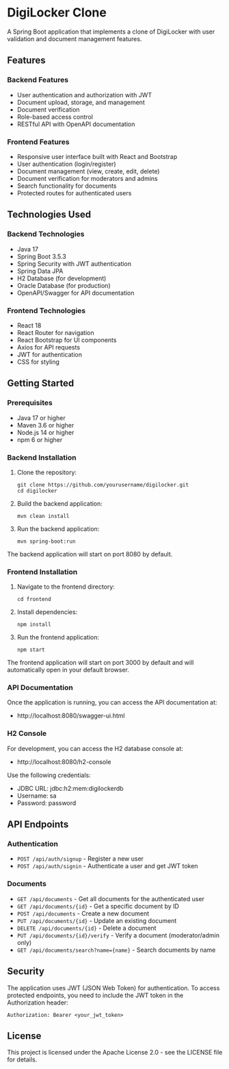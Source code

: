 # DigiLocker Clone

A Spring Boot application that implements a clone of DigiLocker with user validation and document management features.

## Features

### Backend Features
- User authentication and authorization with JWT
- Document upload, storage, and management
- Document verification
- Role-based access control
- RESTful API with OpenAPI documentation

### Frontend Features
- Responsive user interface built with React and Bootstrap
- User authentication (login/register)
- Document management (view, create, edit, delete)
- Document verification for moderators and admins
- Search functionality for documents
- Protected routes for authenticated users

## Technologies Used

### Backend Technologies
- Java 17
- Spring Boot 3.5.3
- Spring Security with JWT authentication
- Spring Data JPA
- H2 Database (for development)
- Oracle Database (for production)
- OpenAPI/Swagger for API documentation

### Frontend Technologies
- React 18
- React Router for navigation
- React Bootstrap for UI components
- Axios for API requests
- JWT for authentication
- CSS for styling

## Getting Started

### Prerequisites

- Java 17 or higher
- Maven 3.6 or higher
- Node.js 14 or higher
- npm 6 or higher

### Backend Installation

1. Clone the repository:
   ```
   git clone https://github.com/yourusername/digilocker.git
   cd digilocker
   ```

2. Build the backend application:
   ```
   mvn clean install
   ```

3. Run the backend application:
   ```
   mvn spring-boot:run
   ```

The backend application will start on port 8080 by default.

### Frontend Installation

1. Navigate to the frontend directory:
   ```
   cd frontend
   ```

2. Install dependencies:
   ```
   npm install
   ```

3. Run the frontend application:
   ```
   npm start
   ```

The frontend application will start on port 3000 by default and will automatically open in your default browser.

### API Documentation

Once the application is running, you can access the API documentation at:
- http://localhost:8080/swagger-ui.html

### H2 Console

For development, you can access the H2 database console at:
- http://localhost:8080/h2-console

Use the following credentials:
- JDBC URL: jdbc:h2:mem:digilockerdb
- Username: sa
- Password: password

## API Endpoints

### Authentication

- `POST /api/auth/signup` - Register a new user
- `POST /api/auth/signin` - Authenticate a user and get JWT token

### Documents

- `GET /api/documents` - Get all documents for the authenticated user
- `GET /api/documents/{id}` - Get a specific document by ID
- `POST /api/documents` - Create a new document
- `PUT /api/documents/{id}` - Update an existing document
- `DELETE /api/documents/{id}` - Delete a document
- `PUT /api/documents/{id}/verify` - Verify a document (moderator/admin only)
- `GET /api/documents/search?name={name}` - Search documents by name

## Security

The application uses JWT (JSON Web Token) for authentication. To access protected endpoints, you need to include the JWT token in the Authorization header:

```
Authorization: Bearer <your_jwt_token>
```

## License

This project is licensed under the Apache License 2.0 - see the LICENSE file for details.
